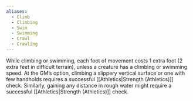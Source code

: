 ```yaml
---
aliases:
  - Climb
  - Climbing
  - Swim
  - Swimming
  - Crawl
  - Crawling
---
```

While climbing or swimming, each foot of movement costs 1 extra foot (2 extra feet in difficult terrain), unless a creature has a climbing or swimming speed. At the GM’s option, climbing a slippery vertical surface or one with few handholds requires a successful [[Athletics|Strength (Athletics)]] check. Similarly, gaining any distance in rough water might require a successful [[Athletics|Strength (Athletics)]] check.